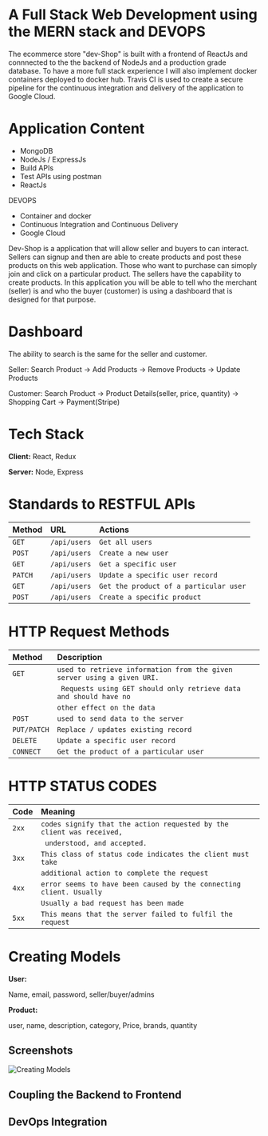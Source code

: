 
# A Full Stack Web Development using the MERN stack and DEVOPS

The ecommerce store "dev-Shop" is built  with a frontend  of ReactJs and connnected to the the backend of NodeJs and a production grade database. To have a more full stack experience I  will also implement docker containers deployed to docker hub. Travis CI is used to create a secure pipeline for the continuous integration and delivery of the application to Google Cloud.

# Application Content

- MongoDB
- NodeJs / ExpressJs
- Build APIs
- Test APIs using postman
- ReactJs

 DEVOPS
- Container and docker
- Continuous Integration and Continuous Delivery
- Google Cloud

Dev-Shop is a application that will allow seller and buyers to can interact. Sellers can signup and then are able to create products and post these products on this web application. Those who want to purchase can simoply join and click on a particular product. The sellers have the capability to create products. In this application you will be able to tell who the merchant (seller) is and who the buyer (customer) is using a dashboard that is designed for that purpose.

# Dashboard

The ability to search is the same for the seller and customer. 

Seller:
Search Product  ->  Add Products ->   Remove Products  ->  Update Products

Customer:
Search Product -> Product Details(seller, price, quantity)  ->  Shopping Cart -> Payment(Stripe)

# Tech Stack 

**Client:** React, Redux

**Server:** Node, Express


# Standards to RESTFUL APIs

| Method   | URL                  | Actions                               |
| :------- | :------------------- | :-----------------------------------  |
| `GET`    | `/api/users`         | `Get all users`                       |
| `POST`   | `/api/users`         | `Create a new user`                   |
| `GET`    | `/api/users`         | `Get a specific user`                 |
| `PATCH`  | `/api/users`         | `Update a specific user record`       |
| `GET`    | `/api/users`         | `Get the product of a particular user`|
| `POST`   | `/api/users`         | `Create a specific product`           |




#
# HTTP Request Methods

| Method     | Description                                                            |
| :-------   | :------------------------------------------------------                |
| `GET`      | `used to retrieve information from the given server using a given URI.`| 
|            | ` Requests using GET should only retrieve data and should have no`     |
|            |  `other effect on the data `                                           |
| `POST`     | `used to send data to the server `                                     |
| `PUT/PATCH`| `Replace / updates existing record`                                    |
| `DELETE`   | `Update a specific user record`                                        |
| `CONNECT`  | `Get the product of a particular user`                                 |





#
# HTTP STATUS CODES

| Code       | Meaning                                                              |
| :-------   | :------------------------------------------------------              |
| `2xx`      | `codes signify that the action requested by the client was received,`| 
|            | ` understood, and accepted.`                                         |
| `3xx`      |`This class of status code indicates the client must take`            |
|            |` additional action to complete the request `                         |
| `4xx`      |`error seems to have been caused by the connecting client. Usually`   |  
|            |`Usually a bad request has been made`                                 |
| `5xx`      | `This means that the server failed to fulfil the request`            |



#
# Creating Models

**User:** 

Name, email, password, seller/buyer/admins

**Product:**

user, name, description, category, Price, brands, quantity



## Screenshots

![Creating Models](https://github.com/RawCode77/ecommerceApp/assets/124092089/5fa5f896-1047-4cf2-a7b0-3c3bd30e6445)


## Coupling the Backend to Frontend




## DevOps Integration





